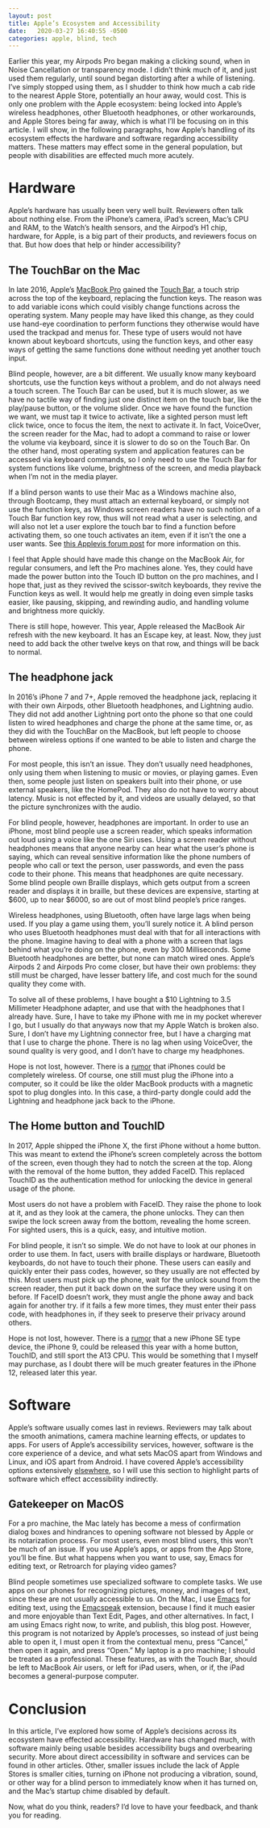 ```yaml
---
layout: post
title: Apple’s Ecosystem and Accessibility
date:   2020-03-27 16:40:55 -0500
categories: apple, blind, tech
---
```


Earlier this year, my Airpods Pro began making a clicking sound, when
in Noise Cancellation or transparency mode. I didn’t think much of it,
and just used them regularly, until sound began distorting after a
while of listening. I’ve simply stopped using them, as I shudder to
think how much a cab ride to the nearest Apple Store, potentially an
hour away, would cost. This is only one problem with the Apple
ecosystem: being locked into Apple’s wireless headphones, other
Bluetooth headphones, or other workarounds, and Apple Stores being far
away, which is what I’ll be focusing on in this article. I will show,
in the following paragraphs, how Apple’s handling of its ecosystem
effects the hardware and software regarding accessibility matters.
These matters may effect some in the general population, but people
with disabilities are effected much more acutely.

# Hardware

Apple’s hardware has usually been very well built. Reviewers often
talk about nothing else. From the iPhone’s camera, iPad’s screen,
Mac’s CPU and RAM, to the Watch’s health sensors, and the Airpod’s H1
chip, hardware, for Apple, is a big part of their products, and
reviewers focus on that. But how does that help or hinder accessibility?


## The TouchBar on the Mac

In late 2016, Apple’s [MacBook Pro](https://en.wikipedia.org/wiki/MacBook_Pro) gained the [Touch Bar](https://support.apple.com/guide/mac-help/touch-bar-mchlbfd5b039/mac), a touch strip
across the top of the keyboard, replacing the function keys. The
reason was to add variable icons which could visibly change functions
across the operating system. Many people may have liked this change,
as they could use hand-eye coordination to perform functions they
otherwise would have used the trackpad and menus for. These type of
users would not have known about keyboard shortcuts, using the
function keys, and other easy ways of getting the same functions done
without needing yet another touch input.

Blind people, however, are a bit different. We usually know many
keyboard shortcuts, use the function keys without a problem, and do
not always need a touch screen. The Touch Bar can be used, but it is
much slower, as we have no tactile way of finding just one distinct
item on the touch bar, like the play/pause button, or the volume
slider. Once we have found the function we want, we must tap it twice
to activate, like a sighted person must left click twice, once to
focus the item, the next to activate it. In fact, VoiceOver, the
screen reader for the Mac, had to adopt a command to raise or lower
the volume via keyboard, since it is slower to do so on the Touch Bar.
On the other hand, most operating system and application features can
be accessed via keyboard commands, so I only need to use the Touch Bar
for system functions like volume, brightness of the screen, and media
playback when I’m not in the media player.

If a blind person wants to use their Mac as a Windows machine also,
through Bootcamp, they must attach an external keyboard, or simply not
use the function keys, as Windows screen readers have no such notion
of a Touch Bar function key row, thus will not read what a user is
selecting, and will also not let a user explore the touch bar to find
a function before activating them, so one touch activates an item,
even if it isn’t the one a user wants. See [this Applevis forum post](https://www.applevis.com/forum/macbook-pro-touch-bar-windows-10)
for more information on this.

I feel that Apple should have made this change on the MacBook Air, for
regular consumers, and left the Pro machines alone. Yes, they could
have made the power button into the Touch ID button on the pro
machines, and I hope that, just as they revived the scissor-switch
keyboards, they revive the Function keys as well. It would help me
greatly in doing even simple tasks easier, like pausing, skipping, and
rewinding audio, and handling volume and brightness more quickly.

There is still hope, however. This year, Apple released the MacBook
Air refresh with the new keyboard. It has an Escape key, at least.
Now, they just need to add back the other twelve keys on that row, and
things will be back to normal.


## The headphone jack

In 2016’s iPhone 7 and 7+, Apple removed the headphone jack, replacing
it with their own Airpods, other Bluetooth headphones, and Lightning
audio. They did not add another Lightning port onto the phone so that
one could listen to wired headphones and charge the phone at the same
time, or, as they did with the TouchBar on the MacBook, but left
people to choose between wireless options if one wanted to be able to
listen and charge the phone.

For most people, this isn’t an issue. They don’t usually need
headphones, only using them when listening to music or movies, or
playing games. Even then, some people just listen on speakers built
into their phone, or use external speakers, like the HomePod. They
also do not have to worry about latency. Music is not effected by it,
and videos are usually delayed, so that the picture synchronizes with
the audio.

For blind people, however, headphones are important. In order to use
an iPhone, most blind people use a screen reader, which speaks
information out loud using a voice like the one Siri uses. Using a
screen reader without headphones means that anyone nearby can hear
what the user’s phone is saying, which can reveal sensitive
information like the phone numbers of people who call or text the
person, user passwords, and even the pass code to their phone. This
means that headphones are quite necessary. Some blind people own
Braille displays, which gets output from a screen reader and displays
it in braille, but these devices are expensive, starting at $600, up
to near $6000, so are out of most blind people’s price ranges.

Wireless headphones, using Bluetooth, often have large lags when being
used. If you play a game using them, you’ll surely notice it. A blind
person who uses Bluetooth headphones must deal with that for all
interactions with the phone. Imagine having to deal with a phone with
a screen that lags behind what you’re doing on the phone, even by 300
Milliseconds. Some Bluetooth headphones are better, but none can match
wired ones. Apple’s Airpods 2 and Airpods Pro come closer, but have
their own problems: they still must be charged, have lesser battery
life, and cost much for the sound quality they come with.

To solve all of these problems, I have bought a $10 Lightning to 3.5
Millimeter Headphone adapter, and use that with the headphones that I
already have. Sure, I have to take my iPhone with me in my pocket
wherever I go, but I usually do that anyways now that my Apple Watch
is broken also. Sure, I don’t have my Lightning connector free, but I
have a charging mat that I use to charge the phone. There is no lag
when using VoiceOver, the sound quality is very good, and I don’t have
to charge my headphones.

Hope is not lost, however. There is a [rumor](https://www.businessinsider.com/apple-iphone-13-rumor-wireless-no-lightning-charging-port-2019-12) that iPhones could be
completely wireless. Of course, one still must plug the iPhone into a
computer, so it could be like the older MacBook products with a
magnetic spot to plug dongles into. In this case, a third-party dongle
could add the Lightning and headphone jack back to the iPhone.


## The Home button and TouchID

In 2017, Apple shipped the iPhone X, the first iPhone without a home
button. This was meant to extend the iPhone’s screen completely across
the bottom of the screen, even though they had to notch the screen at
the top. Along with the removal of the home button, they added FaceID.
This replaced TouchID as the authentication method for unlocking the
device in general usage of the phone.

Most users do not have a problem with FaceID. They raise the phone to
look at it, and as they look at the camera, the phone unlocks. They
can then swipe the lock screen away from the bottom, revealing the
home screen. For sighted users, this is a quick, easy, and intuitive
motion.

For blind people, it isn’t so simple. We do not have to look at our
phones in order to use them. In fact, users with braille displays or
hardware, Bluetooth keyboards, do not have to touch their phone. These
users can easily and quickly enter their pass codes, however, so they
usually are not effected by this. Most users must pick up the phone,
wait for the unlock sound from the screen reader, then put it back
down on the surface they were using it on before. If FaceID doesn’t
work, they must angle the phone away and back again for another try.
if it fails a few more times, they must enter their pass code,
with headphones in, if they seek to preserve their privacy around
others.

Hope is not lost, however. There is a [rumor](https://www.imore.com/iphone-9) that a new iPhone SE type
device, the iPhone 9, could be released this year with a home button,
TouchID, and still sport the A13 CPU. This would be something that I
myself may purchase, as I doubt there will be much greater features in
the iPhone 12, released later this year.

# Software

Apple’s software usually comes last in reviews. Reviewers may talk
about the smooth animations, camera machine learning effects, or
updates to apps. For users of Apple’s accessibility services, however,
software is the core experience of a device, and what sets MacOS apart
from Windows and Linux, and iOS apart from Android. I have covered
Apple’s accessibility options extensively [elsewhere](https://geeksmodo.com/apples-accessibility-consistency/), so I will use
this section to highlight parts of software which effect accessibility
indirectly.


## Gatekeeper on MacOS

For a pro machine, the Mac lately has become a mess of confirmation
dialog boxes and hindrances to opening software not blessed by Apple or
its notarization process. For most users, even most blind users, this
won’t be much of an issue. If you use Apple’s apps, or apps from the
App Store, you’ll be fine. But what happens when you want to use, say,
Emacs for editing text, or Retroarch for playing video games?

Blind people sometimes use specialized software to complete tasks. We
use apps on our phones for recognizing pictures, money, and images of
text, since these are not usually accessible to us. On the Mac, I use
[Emacs](https://www.gnu.org/software/emacs/) for editing text, using the [Emacspeak](https://github.com/tvraman/emacspeak) extension, because I find
it much easier and more enjoyable than Text Edit, Pages, and other
alternatives. In fact, I am using Emacs right now, to write, and
publish, this blog post. However, this program is not notarized by
Apple’s processes, so instead of just being able to open it, I must
open it from the contextual menu, press “Cancel,” then open it again,
and press “Open.” My laptop is a pro machine; I should be treated as a
professional. These features, as with the Touch Bar, should be left to
MacBook Air users, or left for iPad users, when, or if, the iPad
becomes a general-purpose computer.

# Conclusion

In this article, I’ve explored how some of Apple’s decisions across
its ecosystem have effected accessibility. Hardware has changed much,
with software mainly being usable besides accessibility bugs and
overbearing security. More about direct accessibility in software and
services can be found in other articles. Other, smaller issues include
the lack of Apple Stores is smaller cities, turning on iPhone not
producing a vibration, sound, or other way for a blind person to
immediately know when it has turned on, and the Mac’s startup chime
disabled by default.

Now, what do you think, readers? I’d love to have your feedback, and
thank you for reading.
